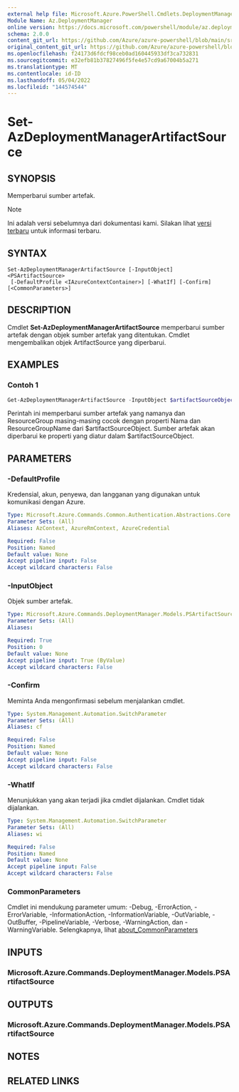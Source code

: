```yaml
---
external help file: Microsoft.Azure.PowerShell.Cmdlets.DeploymentManager.dll-Help.xml
Module Name: Az.DeploymentManager
online version: https://docs.microsoft.com/powershell/module/az.deploymentmanager/set-azdeploymentmanagerartifactsource
schema: 2.0.0
content_git_url: https://github.com/Azure/azure-powershell/blob/main/src/DeploymentManager/DeploymentManager/help/Set-AzDeploymentManagerArtifactSource.md
original_content_git_url: https://github.com/Azure/azure-powershell/blob/main/src/DeploymentManager/DeploymentManager/help/Set-AzDeploymentManagerArtifactSource.md
ms.openlocfilehash: f24173d6fdcf98ceb0ad160445933df3ca732831
ms.sourcegitcommit: e32efb81b37827496f5fe4e57cd9a67004b5a271
ms.translationtype: MT
ms.contentlocale: id-ID
ms.lasthandoff: 05/04/2022
ms.locfileid: "144574544"
---
```

# Set-AzDeploymentManagerArtifactSource

## SYNOPSIS
Memperbarui sumber artefak.

> [!NOTE]
>Ini adalah versi sebelumnya dari dokumentasi kami. Silakan lihat [versi terbaru](/powershell/module/az.deploymentmanager/set-azdeploymentmanagerartifactsource) untuk informasi terbaru.

## SYNTAX

```
Set-AzDeploymentManagerArtifactSource [-InputObject] <PSArtifactSource>
 [-DefaultProfile <IAzureContextContainer>] [-WhatIf] [-Confirm] [<CommonParameters>]
```

## DESCRIPTION
Cmdlet **Set-AzDeploymentManagerArtifactSource** memperbarui sumber artefak dengan objek sumber artefak yang ditentukan.
Cmdlet mengembalikan objek ArtifactSource yang diperbarui.

## EXAMPLES

### Contoh 1
```powershell
Get-AzDeploymentManagerArtifactSource -InputObject $artifactSourceObject
```

Perintah ini memperbarui sumber artefak yang namanya dan ResourceGroup masing-masing cocok dengan properti Nama dan ResourceGroupName dari $artifactSourceObject.
Sumber artefak akan diperbarui ke properti yang diatur dalam $artifactSourceObject.

## PARAMETERS

### -DefaultProfile
Kredensial, akun, penyewa, dan langganan yang digunakan untuk komunikasi dengan Azure.

```yaml
Type: Microsoft.Azure.Commands.Common.Authentication.Abstractions.Core.IAzureContextContainer
Parameter Sets: (All)
Aliases: AzContext, AzureRmContext, AzureCredential

Required: False
Position: Named
Default value: None
Accept pipeline input: False
Accept wildcard characters: False
```

### -InputObject
Objek sumber artefak.

```yaml
Type: Microsoft.Azure.Commands.DeploymentManager.Models.PSArtifactSource
Parameter Sets: (All)
Aliases:

Required: True
Position: 0
Default value: None
Accept pipeline input: True (ByValue)
Accept wildcard characters: False
```

### -Confirm
Meminta Anda mengonfirmasi sebelum menjalankan cmdlet.

```yaml
Type: System.Management.Automation.SwitchParameter
Parameter Sets: (All)
Aliases: cf

Required: False
Position: Named
Default value: None
Accept pipeline input: False
Accept wildcard characters: False
```

### -WhatIf
Menunjukkan yang akan terjadi jika cmdlet dijalankan.
Cmdlet tidak dijalankan.

```yaml
Type: System.Management.Automation.SwitchParameter
Parameter Sets: (All)
Aliases: wi

Required: False
Position: Named
Default value: None
Accept pipeline input: False
Accept wildcard characters: False
```

### CommonParameters
Cmdlet ini mendukung parameter umum: -Debug, -ErrorAction, -ErrorVariable, -InformationAction, -InformationVariable, -OutVariable, -OutBuffer, -PipelineVariable, -Verbose, -WarningAction, dan -WarningVariable. Selengkapnya, lihat [about_CommonParameters](http://go.microsoft.com/fwlink/?LinkID=113216)

## INPUTS

### Microsoft.Azure.Commands.DeploymentManager.Models.PSArtifactSource

## OUTPUTS

### Microsoft.Azure.Commands.DeploymentManager.Models.PSArtifactSource

## NOTES

## RELATED LINKS
